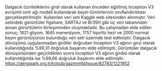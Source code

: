 Dalgacık özniteliklerini girdi olarak kullanan önceden eğitilmiş Inception V3 evrişimli sinir ağı modeli kullanılarak beyin tümörlerinin sınıflandırılması gerçekleştirilmiştir. 
Kullanılan veri seti Kaggle web sitesinden alınmıştır. Veri setindeki görüntüler figshare, SARTAJ ve Br35H gibi üç veri tabanından alınan görüntülerin birleşiminden oluşmaktadır. Bu çalışmadan elde edilen sonuç; 1621 gliyom, 1645 menenjiyom, 1757 hipofiz bezi ve 2000 normal beyin görüntüsünün bulunduğu veri seti üzerinde test edilmiştir. Dalgacık dönüşümü uygulanmadan girdiler doğrudan Inception V3 ağının girsi olarak kullanıldığında %99,31 doğruluk başarımı elde edilmiştir. Görüntüler dalgacık dönüşümünden geçirildikten sonra Inception V3 ağının girdisi olarak kullanıldığında ise %99,66 doğruluk başarımı elde edilmiştir. https://dergipark.org.tr/tr/pub/gazimmfd/issue/82783/1221952
